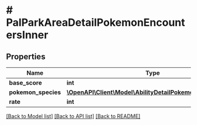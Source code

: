 # # PalParkAreaDetailPokemonEncountersInner

## Properties

Name | Type | Description | Notes
------------ | ------------- | ------------- | -------------
**base_score** | **int** |  |
**pokemon_species** | [**\OpenAPI\Client\Model\AbilityDetailPokemonInnerPokemon**](AbilityDetailPokemonInnerPokemon.md) |  |
**rate** | **int** |  |

[[Back to Model list]](../../README.md#models) [[Back to API list]](../../README.md#endpoints) [[Back to README]](../../README.md)
